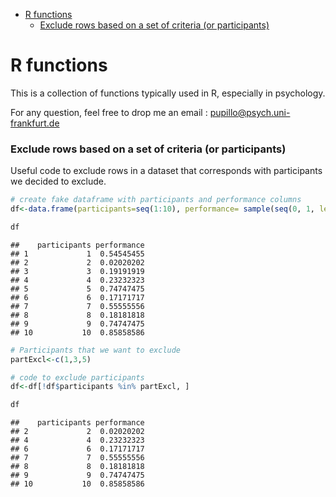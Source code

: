 -   [R functions](#r-functions)
    -   [Exclude rows based on a set of criteria (or
        participants)](#exclude-rows-based-on-a-set-of-criteria-or-participants)

R functions
===========

This is a collection of functions typically used in R, especially in
psychology.

For any question, feel free to drop me an email :
<a href="mailto:pupillo@psych.uni-frankfurt.de" class="email">pupillo@psych.uni-frankfurt.de</a>

### Exclude rows based on a set of criteria (or participants)

Useful code to exclude rows in a dataset that corresponds with
participants we decided to exclude.

``` r
# create fake dataframe with participants and performance columns
df<-data.frame(participants=seq(1:10), performance= sample(seq(0, 1, length.out = 100), 10, T))

df
```

    ##    participants performance
    ## 1             1  0.54545455
    ## 2             2  0.02020202
    ## 3             3  0.19191919
    ## 4             4  0.23232323
    ## 5             5  0.74747475
    ## 6             6  0.17171717
    ## 7             7  0.55555556
    ## 8             8  0.18181818
    ## 9             9  0.74747475
    ## 10           10  0.85858586

``` r
# Participants that we want to exclude
partExcl<-c(1,3,5)

# code to exclude participants
df<-df[!df$participants %in% partExcl, ]

df
```

    ##    participants performance
    ## 2             2  0.02020202
    ## 4             4  0.23232323
    ## 6             6  0.17171717
    ## 7             7  0.55555556
    ## 8             8  0.18181818
    ## 9             9  0.74747475
    ## 10           10  0.85858586
